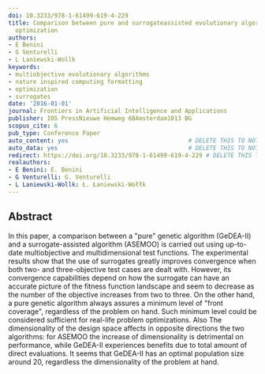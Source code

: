 ```yaml
---
doi: 10.3233/978-1-61499-619-4-229
title: Comparison between pure and surrogateassisted evolutionary algorithms for multiobjective
  optimization
authors:
- E Benini
- G Venturelli
- L Laniewski-Wollk
keywords:
- multiobjective evolutionary algorithms
- nature inspired computing formatting
- optimization
- surrogates
date: '2016-01-01'
journal: Frontiers in Artificial Intelligence and Applications
publisher: IOS PressNieuwe Hemweg 6BAmsterdam1013 BG
scopus_cite: 6
pub_type: Conference Paper
auto_content: yes                                  # DELETE THIS TO NOT AUTO GENERATE CONTENT
auto_data: yes                                     # DELETE THIS TO NOT AUTO GENERATE METADATA
redirect: https://doi.org/10.3233/978-1-61499-619-4-229 # DELETE THIS TO NOT REDIRECT
realauthors:
- E Benini: E. Benini
- G Venturelli: G. Venturelli
- L Laniewski-Wollk: Ł. Łaniewski-Wołłk
---
```



## Abstract
In this paper, a comparison between a "pure" genetic algorithm (GeDEA-II) and a surrogate-assisted algorithm (ASEMOO) is carried out using up-to-date multiobjective and multidimensional test functions. The experimental results show that the use of surrogates greatly improves convergence when both two- and three-objective test cases are dealt with. However, its convergence capabilities depend on how the surrogate can have an accurate picture of the fitness function landscape and seem to decrease as the number of the objective increases from two to three. On the other hand, a pure genetic algorithm always assures a minimum level of "front coverage", regardless of the problem on hand. Such minimum level could be considered sufficient for real-life problem optimizations. Also The dimensionality of the design space affects in opposite directions the two algorithms: for ASEMOO the increase of dimensionality is detrimental on performance, while GeDEA-II experiences benefits due to total amount of direct evaluations. It seems that GeDEA-II has an optimal population size around 20, regardless the dimensionality of the problem at hand.
